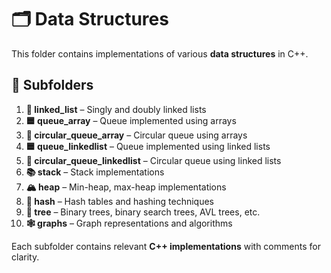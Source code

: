 # 🗂 Data Structures

This folder contains implementations of various **data structures** in C++.

## 📁 Subfolders

1. **🔗 linked_list** – Singly and doubly linked lists  
2. **🟦 queue_array** – Queue implemented using arrays  
3. **🔄 circular_queue_array** – Circular queue using arrays  
4. **🟦 queue_linkedlist** – Queue implemented using linked lists  
5. **🔄 circular_queue_linkedlist** – Circular queue using linked lists  
6. **📚 stack** – Stack implementations  
7. **🏔 heap** – Min-heap, max-heap implementations  
8. **🔑 hash** – Hash tables and hashing techniques  
9. **🌳 tree** – Binary trees, binary search trees, AVL trees, etc.  
10. **🕸 graphs** – Graph representations and algorithms  

Each subfolder contains relevant **C++ implementations** with comments for clarity.
